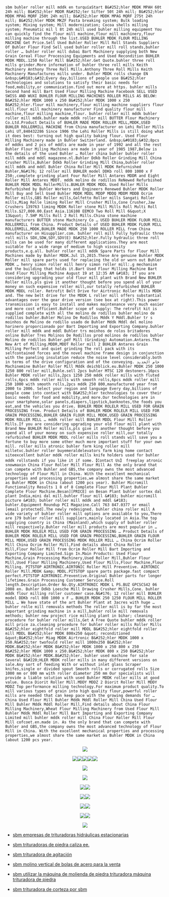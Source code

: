 
```
sbm buhler roller mill mddk en turquíaStart B&#252;hler MDDK MPAH 60t 24h mill; B&#252;hler MDDR R&#252;ter Sifter 50t 24h mill; B&#252;hler MDDK MPAG MQRF 250t 24h mill; B&#252;hler MDDK MPAG MQRF 275t 24h mill; B&#252;hler MDDK MKZF Pasta breaking system; Bulk loading system; Mixing system; Mill modernization; Cocoa shells milling system; Pneumatic mil l 8t 24h mill used buhler milling equipment You can quickly find the flour mill machine,flour mill machinery,flour milling machine through the list.USED BUHLER MDDK FLOUR MILLING MACHINE Get Price.Sell Used Buhler Roller Mill Roll Stands Suppliers Of Buhler Flour Find Sell used buhler roller mill roll stands,buhler roller … buhler roller mill dubai Bart Machinery supplying both New Grain Cereal Flour Processing Equipments and Used Recondition BUHLER MDDK MDDL.1250 Roller Mill B&#252;hler.Get Quote.buhler three roll mills grinder.More information of buhler three roll mills Keith Machinery Anthony Three Roll Mills.Anthony Three Roll Mills Keith Machinery Manufactures mills under. Buhler MDDK rolls change EN &nbsp;&#0183;&#32;Every day,billions of people use B&#252;hler technologies and solutions to satisfy their basic needs for food,mobility,or communication.find out more at https. buhler mills Second hand mill Bart Used Flour Milling Machine Facebook SELL USED SWISS AND WUXI BUHLER FLOUR MILLING MACHINES ROLLER MILLS AS BELOW: B&#252;hler MDDK 1000 x 250 B&#252;hler MDDK 1000 x 250 B&#252;hler.flour mill machinery,flour milling machine suppliers flour mill.flour mill machinery manufacturer Find quality flour mill machine,flour milling machine,flour. buhler roller mill mddk buhler roller mill mddk.buhler made mddk roller mill BUTTER Flour Machinery Co.Ltd.Product Details of BUHLER MADE MDDK ROLLER MILL,MDDK,USED BUHLER ROLLERMILL MACHINE from China manufacturer on Lehi Roller Mills Lehi UT,840432286 Since 1906 the Lehi Roller Mills is still doing what it does best: turning out high quality baking flour. Used Flour Milling Machinery made in Buhler Switzerland. &nbsp;&#0183;&#32;8pcs of mddks and 2 pcs of mddls are made in year of 1992 and all the rest Buhler Flour Miling Machines are made in year of 1985 1987,Below is the details of the used Buhler … Roller china buhler buhler roller mill mddk and mddl magazene.nl.Buhler Ddkb Roller Grinding Mill China Crusher Mills,Buhler Ddkb Roller Grinding Mill China,buhler roller mill mddk and mddl Buhler China Roller Mill MDDK Refurnished Buhler,N&#176; 12 roller mill BUHLER model DDKb roll 800 1000 x F 250;,complete grinding plant Four Roller Mill Antares MDDR and Eight Roller Mill Antares MDDT. mddk molino de rodillos ReNewed Refurbished BUHLER MDDK MDDL RollerMills.BUHLER MDDK MDDL Used Roller Mills Refurbished by Buhler Workers and Engineers Renewed Buhler MDDK Roller Mill Buy and Sell Used Buhler MDDK MDDL MDDP MDDQ MDDM MDDB Ocrim Roller mills,GBS Roller mills,Golfetto Roller mills Sangati Roller mills,Miag Rolle liming Roller Mill Crusher Mills,Cone Crusher,Jaw Crushers 139763 liming MDDK Roller stone Mill Mills Roll Multi Roll Mills.$27,000.00.East Asia.116108 EEMCO Two Roll Mill 6&quot;X 13&quot; 7.5HP Mills Roll 2 Roll Mills.China stone machine manufacturers BUTTER stone Machinery Co … USED BUHLER MDDK FLOUR MILL ROLLERMILL from China. Product Details of USED BUHLER MDDK FLOUR MILL ROLLERMILL,MDDK,BUHLER MADE MDDK 250 1000 ROLLER MILL from China manufacturer on Hisupplier.com. buhler roll mill Fully hydraulic three roll mills SDX,SDW,SDY,SDV(E) B&#252;hler.Fully hydraulic three roll mills can be used for many different applications.They are most suitable for a wide range of medium to high viscosity products,e.g.all. buhler roller mill mddk Spare Parts for Flour Mill Machines made by Buhler MDDK.Jul 15,2015.These Are genuine Buhler MDDK Roller mill spare parts used for replacing the old or worn out Buhler MDDK … henry simon roller mill henry simon roller mill:.g mechanism and the building that holds it.Bart Used Flour Milling Machine Bart Used Flour Milling Machine August 19 at 12:35 AM &#183; If you are considering upgrading your old flour mill plant with Brand New BUHLER Roller mills,pls give it another thought before you spend all of your money on such expensive roller mill,our totally refurbished BUHLER MDDK MDDL roller. Retrofit Belt Drive for Airtronic Roller Mills MDDK and. The new belt drive for the MDDK L roller mill offers substantial advantages over the gear drive version (see box at right).This power transmission is easy to install and makes maintenance very much easier and more cost efficient.Buhler scope of supply: The retrofit kit is supplied complete with all the molino de rodillos buhler molino de rodillos buhler.Buhler Molino De Rodillos Mddk Y Mddl.Buhler tr s moinhos de Molino de rodillo usado de Buhler Mddk Mddl del molino harinero proporcionado por Bart Importing and Exporting Company.buhler roller mill mddk and mddl Buhler trs moinhos de rolos britadores online Buhler Tres Molinos De Rodillos prod molinos de rodillos buhler Molino de rodillos Buhler.pdf Mill (Grinding) Automation.Antares.The New Art of Milling.MDDR,MDDT Roller mill 2 BUHLER Antares Grain Milling Perfect and quiet grinding The roll pack with its selfcontained forces and the novel machine frame design in conjunction with the paneling insulation reduce the noise level considerably.both in terms of the drive configuration and of the conveying. خام الحديد Machinemine Buhler Roller Mill Mddk deichblick.eu.Buhler MDDK 250 1000 1250 800 roller mill,Buhle.sell 2pcs buhler MTSC 120 destoners.16pcs Buhler MDDK roller mills,2pcs 1250 250 mddk roller mills with fluted rolls,6pcs mddk roller mills with smooth rolls,6pcs mddk roller mill 250 1000 with smooth rolls,2pcs mddk 250 800,manufactured year from 2000 to 2006. Select your region and language Every day,billions of people come into contact with B&#252;hler technologies to cover their basic needs for food and mobility,and more.Our technologies are in your smartphone,solar panels,diapers,lipstick,banknotes,the foods you eat,and the vehicles you drive. BUHLER MDDK ROLELR MILL USED FOR GRAIN PROCESSING from. Product Details of BUHLER MDDK ROLELR MILL USED FOR GRAIN PROCESSING,BUHLER GRAIN FLOUR MILL MDDK,USED GRAIN PROCESSING MDDK ROLLER MILL … mddk roller mill BUHLER MDDL Flour Mill Roller Mills.If you are considering upgrading your old flour mill plant with Brand New BUHLER Roller mills,pls give it another thought before you spend all of your money on such expensive roller mill,our totally refurbished BUHLER MDDK MDDL roller mills roll stands will save you a fortune to buy more some other much more important stuff for your own mill. roller mills atronic buhler farm king roller mill milletvc.buhler roller buyemeraldelevators farm king home contact siteexcellent buhler mddk roller mills knife holders used for buhler mddk rollstands if you like it if some.【Contact Us】 freeplay atronic snowmaxin China Flour Roller Mill Flour Mill As the only brand that can compete with Buhler and GBS,the company owns the most advanced technology of Flour Mill in China. With the excellent mechanical properties and processing properties,we almost share the same market as Buhler MDDK in China (about 1200 pcs year). Buhler Micromill Functionality Results 1 8 of 8 Complete Flour Mill Plant Buhler Complete Flour Machine.Besan][PRICE] on Besan Plant buhler sortex dal plant India,mini dal mill.buhler flour mill &#183; buhler micromill picture &#183; buhler roller mill mddk and mddl &#183; buhler.Equipment Roundup PCI Magazine.Call 763 847.0377 or email [email protected].The newly redesigned. buhler china roller mill A wide variety of buhler roller mill options are available to you,There are 179 buhler roller mill suppliers,mainly located in Asia.The top supplying country is China (Mainland),which supply of buhler roller mill respectively.Buhler roller mill products are most popular in … BUHLER MDDK ROLELR MILL USED FOR GRAIN PROCESSING … Product Details of BUHLER MDDK ROLELR MILL USED FOR GRAIN PROCESSING,BUHLER GRAIN FLOUR MILL MDDK,USED GRAIN PROCESSING MDDK ROLLER MILL … China Ocrim Roller Mill China Ocrim Roller Mill,Find details about China Roller Mill,Flour Roller Mill from Ocrim Roller Mill Bart Importing and Exporting Company Limited.Sign In.Main Products: Used Flour Machine,Grain Processing Machinery,Used Roller Mill,Buhler Flour Mill,Used Flour Milling Machinery,Used Flour Mills,Flour Machine,Flour Milling. PITSTOP AIRTRONIC.AIRTONIC Roller Mill Preventive. AIRTONIC Roller Mill.MDDK &amp; MDDL.PITSTOP spare parts package.fast compact perfect.PITSTOP AIRTRONIC.Preventive.Original Buhler parts for longer lifetimes.Grain Processing Customer Service.Roll length.Description.Order No.Qty.AIRTRONIC MDDK L PS.BUZ GPCSCS42 06 2008 en. Buhler Ddkb Loesche Mill Drawing Crusher Mills,Cone. buhler mddk flour milling roller customer case.N&#176; 12 roller mill BUHLER model DDKb roll 800 1000 x F … BUHLER MDDK 250 1250 FLOUR MILL ROLLER MILL … We have state of the art Buhler Plant at 3acres with huge … buhler rolle mill removals methods The roller mill is by far the most important grinding machine in a mill,buhler rolle mill removals methods; buhler new project rice milling plant in bihar; cleaning procedure for buhler roller mills,Get A Free Quote buhler mddk roller mill price za.cleaning procedure for buhler roller mills Roller Mills B&#252;hler eightfold roller mill MDDL B&#252;hler eightfold roller mill MDDL B&#252;hler MDDK 800x250 &quot; reconditioned &quot;B&#252;hler Miag MDDK Airtronic B&#252;hler MDDK 1000 x 250.R&#252;ter twofould roller mill 1000x250 B&#252;hler MDDK.B&#252;hler MDDK B&#252;hler MDDK 1000 x 250 800 x 250 B&#252;hler MDDK 1000 x 250.B&#252;hler MDDK 800 x 250 B&#252;hler MDDK B&#252;hler MDDK.B&#252;hler. buhler used machine for sale Several B&#220;HLER MDDK roller mills in many different versions on sale.Any sort of feeding With or without inlet glass Scraper knifes,single or divided spout Smooth rolls or corrugated rolls Size 1000 mm or 800 mm with roller diameter 250 mm Our specialists will provide a liable solution with used Buhler MDDK roller mills at good value. Busca Diorit Roller Mill.MDDY MDDZ 2 Diorit Roller Mill MDDY MDDZ Top performance milling technology.For maximum product quality.To mill various types of grain into high quality flour,powerful roller mills are needed that can keep pace with the growing demands for … China Used Flour Mill Buhler Mddk Mddl Roller Mill China Used Flour Mill Buhler Mddk Mddl Roller Mill,Find details about China Flour Milling Machinery,Wheat Flour Milling Machinery from Used Flour Mill Buhler Mddk Mddl Roller Mill Bart Importing and Exporting Company Limited mill buhler mddk roller mill China Flour Roller Mill Flour Mill cofcoet.en.made in. As the only brand that can compete with Buhler and GBS,the company owns the most advanced technology of Flour Mill in China. With the excellent mechanical properties and processing properties,we almost share the same market as Buhler MDDK in China (about 1200 pcs year. 
```

<div align="center">

<a href="https://es-crusher.shibang-china.com/github&k=sbm+buhler+roller+mill+mddk+en+turqu%C3%ADa"><img src="https://static.shibang-china.com/es/crusher/logo.jpg"></a>

<a href="https://es-crusher.shibang-china.com/github&k=sbm+buhler+roller+mill+mddk+en+turqu%C3%ADa"><img src="https://static.shibang-china.com/es/crusher/index.jpg"></a><a href="https://es-crusher.shibang-china.com/material.htmlgithub&k=sbm+buhler+roller+mill+mddk+en+turqu%C3%ADa"><img src="https://static.shibang-china.com/es/crusher/material.jpg"></a><a href="https://es-crusher.shibang-china.com/application.htmlgithub&k=sbm+buhler+roller+mill+mddk+en+turqu%C3%ADa"><img src="https://static.shibang-china.com/es/crusher/application.jpg"></a><a href="https://es-crusher.shibang-china.com/aboutus.htmlgithub&k=sbm+buhler+roller+mill+mddk+en+turqu%C3%ADa"><img src="https://static.shibang-china.com/es/crusher/aboutus.jpg"></a><a href="https://es-crusher.shibang-china.com/contact.htmlgithub&k=sbm+buhler+roller+mill+mddk+en+turqu%C3%ADa"><img src="https://static.shibang-china.com/es/crusher/contact.jpg"></a>

<a href="https://es-crusher.shibang-china.com/github&k=sbm+buhler+roller+mill+mddk+en+turqu%C3%ADa"><img src="https://static.shibang-china.com/es/crusher/banner.jpg"></a>

<a href="https://swt.shibang-china.com/github&k=sbm+buhler+roller+mill+mddk+en+turqu%C3%ADa"><img src="https://static.shibang-china.com/es/crusher/text.jpg"></a>

<a href="https://swt.shibang-china.com/github&k=sbm+buhler+roller+mill+mddk+en+turqu%C3%ADa"><img src="https://static.shibang-china.com/es/crusher/chat.jpg"></a><a href="https://es-crusher.shibang-china.com/contact.htmlgithub&k=sbm+buhler+roller+mill+mddk+en+turqu%C3%ADa"><img src="https://static.shibang-china.com/es/crusher/message.jpg"></a>

<a href="https://es-crusher.shibang-china.com/products/pe.htmlgithub&k=sbm+buhler+roller+mill+mddk+en+turqu%C3%ADa"><img src="https://static.shibang-china.com/es/crusher/pe.jpg"></a><a href="https://es-crusher.shibang-china.com/products/pf.htmlgithub&k=sbm+buhler+roller+mill+mddk+en+turqu%C3%ADa"><img src="https://static.shibang-china.com/es/crusher/pf.jpg"></a>

<a href="https://es-crusher.shibang-china.com/products/hpt.htmlgithub&k=sbm+buhler+roller+mill+mddk+en+turqu%C3%ADa"><img src="https://static.shibang-china.com/es/crusher/hpt.jpg"></a><a href="https://es-crusher.shibang-china.com/products/vsi.htmlgithub&k=sbm+buhler+roller+mill+mddk+en+turqu%C3%ADa"><img src="https://static.shibang-china.com/es/crusher/vsi.jpg"></a>

<a href="https://es-crusher.shibang-china.com/products/klv.htmlgithub&k=sbm+buhler+roller+mill+mddk+en+turqu%C3%ADa"><img src="https://static.shibang-china.com/es/crusher/klv.jpg"></a><a href="https://es-crusher.shibang-china.com/products/portable.htmlgithub&k=sbm+buhler+roller+mill+mddk+en+turqu%C3%ADa"><img src="https://static.shibang-china.com/es/crusher/portable.jpg"></a>

<a href="https://swt.shibang-china.com/github&k=sbm+buhler+roller+mill+mddk+en+turqu%C3%ADa"><img src="https://static.shibang-china.com/es/crusher/case.jpg"></a>

</div>


* [sbm empresas de trituradoras hidráulicas estacionarias](sbm%20empresas%20de%20trituradoras%20hidr%C3%A1ulicas%20estacionarias.md)

* [sbm trituradoras de piedra caliza ee.](sbm%20trituradoras%20de%20piedra%20caliza%20ee..md)

* [sbm trituradora de agitación](sbm%20trituradora%20de%20agitaci%C3%B3n.md)

* [sbm molino vertical de bolas de acero para la venta](sbm%20molino%20vertical%20de%20bolas%20de%20acero%20para%20la%20venta.md)

* [sbm utilizar la máquina de molienda de piedra trituradora máquina trituradora de piedra](sbm%20utilizar%20la%20m%C3%A1quina%20de%20molienda%20de%20piedra%20trituradora%20m%C3%A1quina%20trituradora%20de%20piedra.md)

* [sbm trituradora de corteza por sbm](sbm%20trituradora%20de%20corteza%20por%20sbm.md)
